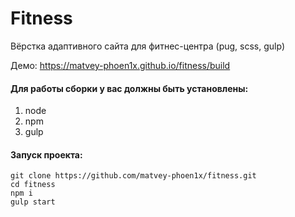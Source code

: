 # Fitness

Вёрстка адаптивного сайта для фитнес-центра (pug, scss, gulp)

Демо: https://matvey-phoen1x.github.io/fitness/build

#### Для работы сборки у вас должны быть установлены:
1) node
2) npm
3) gulp


#### Запуск проекта:
```shell
git clone https://github.com/matvey-phoen1x/fitness.git
cd fitness
npm i
gulp start
```